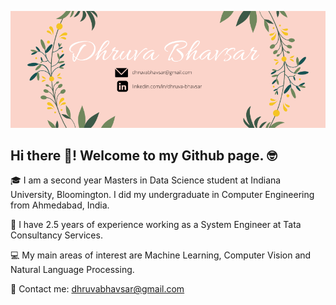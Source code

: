 
![Cover pic](/images/cover.png)

## Hi there 👋! Welcome to my Github page. :nerd_face:

:mortar_board: I am a second year Masters in Data Science student at Indiana University, Bloomington. I did my undergraduate in Computer Engineering from Ahmedabad, India.

:briefcase: I have 2.5 years of experience working as a System Engineer at Tata Consultancy Services. 

:computer: My main areas of interest are Machine Learning, Computer Vision and Natural Language Processing. 

:email: Contact me: dhruvabhavsar@gmail.com


<!--
**dhruvabhavsar/dhruvabhavsar** is a ✨ _special_ ✨ repository because its `README.md` (this file) appears on your GitHub profile.

Here are some ideas to get you started:

- 🔭 I’m currently working on ...
- 🌱 I’m currently learning ...
- 👯 I’m looking to collaborate on ...
- 🤔 I’m looking for help with ...
- 💬 Ask me about ...
- 📫 How to reach me: ...
- 😄 Pronouns: ...
- ⚡ Fun fact: ...
-->
